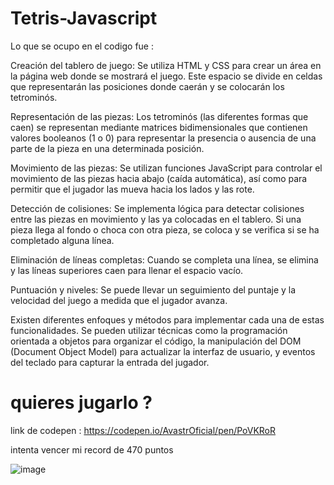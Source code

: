 # Tetris-Javascript

 Lo que se ocupo en el codigo fue :

Creación del tablero de juego: Se utiliza HTML y CSS para crear un área en la página web donde se mostrará el juego. Este espacio se divide en celdas que representarán las posiciones donde caerán y se colocarán los tetrominós.

Representación de las piezas: Los tetrominós (las diferentes formas que caen) se representan mediante matrices bidimensionales que contienen valores booleanos (1 o 0) para representar la presencia o ausencia de una parte de la pieza en una determinada posición.

Movimiento de las piezas: Se utilizan funciones JavaScript para controlar el movimiento de las piezas hacia abajo (caída automática), así como para permitir que el jugador las mueva hacia los lados y las rote.

Detección de colisiones: Se implementa lógica para detectar colisiones entre las piezas en movimiento y las ya colocadas en el tablero. Si una pieza llega al fondo o choca con otra pieza, se coloca y se verifica si se ha completado alguna línea.

Eliminación de líneas completas: Cuando se completa una línea, se elimina y las líneas superiores caen para llenar el espacio vacío.

Puntuación y niveles: Se puede llevar un seguimiento del puntaje y la velocidad del juego a medida que el jugador avanza.

Existen diferentes enfoques y métodos para implementar cada una de estas funcionalidades. Se pueden utilizar técnicas como la programación orientada a objetos para organizar el código, la manipulación del DOM (Document Object Model) para actualizar la interfaz de usuario, y eventos del teclado para capturar la entrada del jugador.

# quieres jugarlo ? 
link de codepen : https://codepen.io/AvastrOficial/pen/PoVKRoR

intenta vencer mi record de 470 puntos 

![image](https://github.com/AvastrOficial/Tetris-Javascript/assets/91764815/ec5c6b84-5beb-4a36-9add-6e6706ea0639)
